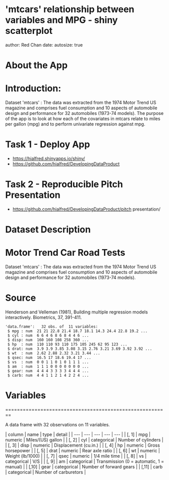 'mtcars' relationship between variables and MPG - shiny scatterplot
========================================================
author: Red Chan
date: 
autosize: true

About the App
========================================================
# Introduction:

Dataset 'mtcars' : The data was extracted from the 1974 Motor Trend US magazine and comprises fuel consumption and 10 aspects of automobile design and performance for 32 automobiles (1973-74 models). The purpose of the app is to look at how each of the covariates in mtcars relate to miles per gallon (mpg) and to perform univariate regression against mpg.

# Task 1 - Deploy App

- https://hialfred.shinyapps.io/shiny/ 
- https://github.com/hialfred/DevelopingDataProduct

# Task 2 - Reproducible Pitch Presentation
- https://github.com/hialfred/DevelopingDataProduct/pitch presentation/


Dataset Description
========================================================

# Motor Trend Car Road Tests

Dataset 'mtcars' : The data was extracted from the 1974 Motor Trend US magazine and comprises fuel consumption and 10 aspects of automobile design and performance for 32 automobiles (1973-74 models).

# Source

Henderson and Velleman (1981), Building multiple regression models interactively. Biometrics, 37, 391-411.


```
'data.frame':	32 obs. of  11 variables:
 $ mpg : num  21 21 22.8 21.4 18.7 18.1 14.3 24.4 22.8 19.2 ...
 $ cyl : num  6 6 4 6 8 6 8 4 4 6 ...
 $ disp: num  160 160 108 258 360 ...
 $ hp  : num  110 110 93 110 175 105 245 62 95 123 ...
 $ drat: num  3.9 3.9 3.85 3.08 3.15 2.76 3.21 3.69 3.92 3.92 ...
 $ wt  : num  2.62 2.88 2.32 3.21 3.44 ...
 $ qsec: num  16.5 17 18.6 19.4 17 ...
 $ vs  : num  0 0 1 1 0 1 0 1 1 1 ...
 $ am  : num  1 1 1 0 0 0 0 0 0 0 ...
 $ gear: num  4 4 4 3 3 3 3 4 4 4 ...
 $ carb: num  4 4 1 1 2 1 4 2 2 4 ...
```

# Variables
========================================================

A data frame with 32 observations on 11 variables.

| column | name | type | detail |
| --- | --- |  --- |  --- |  --- |
| [, 1] | mpg | numeric | Miles/(US) gallon |
| [, 2] | cyl | categorical | Number of cylinders |
| [, 3] | disp | numeric | Displacement (cu.in.) |
| [, 4] | hp | numeric | Gross horsepower |
| [, 5] | drat | numeric | Rear axle ratio |
| [, 6] | wt | numeric | Weight (lb/1000) |
| [, 7] | qsec | numeric | 1/4 mile time |
| [, 8] | vs | categorical | V/S |
| [, 9] | am | categorical | Transmission (0 = automatic, 1 = manual) |
| [,10] | gear | categorical | Number of forward gears |
| [,11] | carb | categorical | Number of carburetors |
